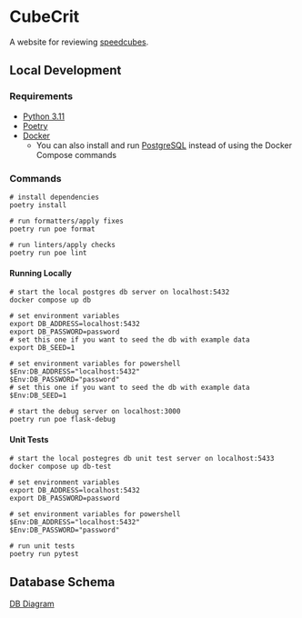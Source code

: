 # CubeCrit

A website for reviewing [speedcubes](https://en.wikipedia.org/wiki/Speedcubing).

## Local Development

### Requirements

- [Python 3.11](https://www.python.org/downloads)
- [Poetry](https://python-poetry.org/docs/#installation)
- [Docker](https://docs.docker.com/desktop)
  - You can also install and run [PostgreSQL](https://www.postgresql.org) instead of using the Docker Compose commands

### Commands

```shell
# install dependencies
poetry install

# run formatters/apply fixes
poetry run poe format

# run linters/apply checks
poetry run poe lint
```

#### Running Locally

```shell
# start the local postgres db server on localhost:5432
docker compose up db

# set environment variables
export DB_ADDRESS=localhost:5432
export DB_PASSWORD=password
# set this one if you want to seed the db with example data
export DB_SEED=1

# set environment variables for powershell
$Env:DB_ADDRESS="localhost:5432"
$Env:DB_PASSWORD="password"
# set this one if you want to seed the db with example data
$Env:DB_SEED=1

# start the debug server on localhost:3000
poetry run poe flask-debug
```

#### Unit Tests

```shell
# start the local postegres db unit test server on localhost:5433
docker compose up db-test

# set environment variables
export DB_ADDRESS=localhost:5432
export DB_PASSWORD=password

# set environment variables for powershell
$Env:DB_ADDRESS="localhost:5432"
$Env:DB_PASSWORD="password"

# run unit tests
poetry run pytest
```

## Database Schema

[DB Diagram](https://dbdiagram.io/d/cubecrit-65cad6a6ac844320ae004c73)
